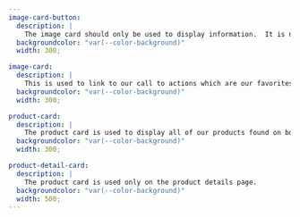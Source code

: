```yaml
---
image-card-button:
  description: |
    The image card should only be used to display information.  It is never used to link to another page, only to display our employees who are part of the team.
  backgroundcolor: "var(--color-background)"
  width: 300;

image-card:
  description: |
    This is used to link to our call to actions which are our favorites, most popular products and our new arrivals. This is found below the main banner on the home page.
  backgroundcolor: "var(--color-background)"
  width: 300;

product-card:
  description: |
    The product card is used to display all of our products found on both the male and female pages.
  backgroundcolor: "var(--color-background)"
  width: 300;

product-detail-card:
  description: |
    The product card is used only on the product details page.
  backgroundcolor: "var(--color-background)"
  width: 500;
---
```

